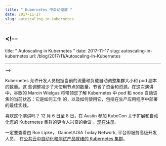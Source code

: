 ```yaml
---
title: " Kubernetes 中自动缩放 "
date: 2017-11-17
slug: autoscaling-in-kubernetes
---
```


## <!--

title: " Autoscaling in Kubernetes " date: 2017-11-17 slug:
autoscaling-in-kubernetes url: /blog/2017/11/Autoscaling-In-Kubernetes

---

-->

<!--
Kubernetes allows developers to automatically adjust cluster sizes and the number of pod replicas based on current traffic and load. These adjustments reduce the amount of unused nodes, saving money and resources. In this talk, Marcin Wielgus of Google walks you through the current state of pod and node autoscaling in Kubernetes: .how it works, and how to use it, including best practices for deployments in production applications.
-->

Kubernetes 允许开发人员根据当前的流量和负载自动调整集群大小和 pod 副本的数量。这
些调整减少了未使用节点的数量，节省了资金和资源。在这次演讲中，谷歌的 Marcin
Wielgus 将带领您了解 Kubernetes 中 pod 和 node 自动调焦的当前状态：它是如何工作
的，以及如何使用它，包括在生产应用程序中部署的最佳实践。

<!--
Enjoyed this talk? Join us for more exciting sessions on scaling and automating your Kubernetes clusters at KubeCon in Austin on December 6-8. [Register Now](https://www.eventbrite.com/e/kubecon-cloudnativecon-north-america-registration-37824050754?_ga=2.9666039.317115486.1510003873-1623727562.1496428006)
-->

喜欢这个演讲吗？ 12 月 6 日至 8 日，在 Austin 参加 KubeCon 关于扩展和自动化您的
Kubernetes 集群的更令人兴奋的会议
。[现在注册](https://www.eventbrite.com/e/kubecon-cloudnativecon-north-america-registration-37824050754?_ga=2.9666039.317115486.1510003873-1623727562.1496428006)。

<!--
Be sure to check out [Automating and Testing Production Ready Kubernetes Clusters in the Public Cloud](http://sched.co/CU64) by Ron Lipke, Senior Developer, Platform as a Service, Gannet/USA Today Network.
-->

一定要查看由 Ron Lipke， Gannet/USA Today Network, 平台即服务高级开发人员，
在[公共云中自动化和测试产品就绪的 Kubernetes 集群](http://sched.co/CU64)。
